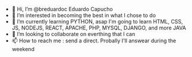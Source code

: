 - 👋 Hi, I’m @breduardoc Eduardo Capucho
- 👀 I’m interested in becoming the best in what I chose to do
- 🌱 I’m currently learning PYTHON, asap I'm going to learn HTML, CSS, JS, NODEJS, REACT, APACHE, PHP, MYSQL, DJANGO, and more JAVA
- 💞️ I’m looking to collaborate on everthing that I can
- 📫 How to reach me : send a direct. Probally I'll answear during the weekend

<!---
breduardoc/breduardoc is a ✨ special ✨ repository because its `README.md` (this file) appears on your GitHub profile.
You can click the Preview link to take a look at your changes.
--->
